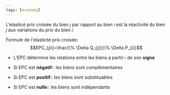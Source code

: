 ```yaml
---
tags: [economy] 
---
```


L'elasticé prix croisée du bien $j$ par rapport au bien $i$ est la réactivité du bien $j$ aux variations du prix du bien $i$.

Formule de l'elasticté prix croisée:
$$EPC_{j/i}=\frac{\% \Delta Q_{j}}{\% \Delta P_{i}}$$

- L'EPC détermine les relations entre les biens a partir:: de son **signe**
<!--SR:!2023-04-23,46,270-->
- Si EPC est **négatif**:: les biens sont complémentaires
<!--SR:!2023-03-13,2,210-->
- Si EPC est **positif**:: les biens sont substituables
<!--SR:!2023-03-13,2,210-->
- Si EPC est **nulle**:: les biens sont indépendants
<!--SR:!2023-03-13,2,210-->